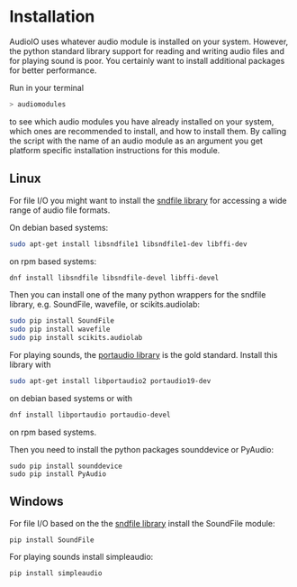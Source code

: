 # Installation

AudioIO uses whatever audio module is installed on your
system. However, the python standard library support for reading and
writing audio files and for playing sound is poor. You certainly want
to install additional packages for better performance.

Run in your terminal
```sh
> audiomodules
```
to see which audio modules you have already installed on your system,
which ones are recommended to install, and how to install them. By
calling the script with the name of an audio module as an argument you
get platform specific installation instructions for this module.


## Linux

For file I/O you might want to install the
[sndfile library](http://www.mega-nerd.com/libsndfile/)
for accessing a wide range of audio file formats.

On debian based systems:
```sh
sudo apt-get install libsndfile1 libsndfile1-dev libffi-dev
```
on rpm based systems:
```sh
dnf install libsndfile libsndfile-devel libffi-devel
```

Then you can install one of the many python wrappers for the sndfile
library, e.g. SoundFile, wavefile, or scikits.audiolab:
```sh
sudo pip install SoundFile
sudo pip install wavefile
sudo pip install scikits.audiolab
```

For playing sounds, the [portaudio library](http://www.portaudio.com)
is the gold standard. Install this library with
```sh
sudo apt-get install libportaudio2 portaudio19-dev
```
on debian based systems or with
```sh
dnf install libportaudio portaudio-devel
```
on rpm based systems.

Then you need to install the python packages sounddevice or PyAudio:
```
sudo pip install sounddevice
sudo pip install PyAudio
```


## Windows

For file I/O based on the the [sndfile
library](http://www.mega-nerd.com/libsndfile/) install the SoundFile
module:
```sh
pip install SoundFile
```

For playing sounds install simpleaudio:
```sh
pip install simpleaudio
```
